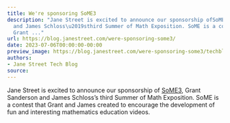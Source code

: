 ```yaml
---
title: We're sponsoring SoME3
description: "Jane Street is excited to announce our sponsorship ofSoME3, Grant Sanderson
  and James Schloss\u2019sthird Summer of Math Exposition. SoME is a contest that
  Grant ..."
url: https://blog.janestreet.com/were-sponsoring-some3/
date: 2023-07-06T00:00:00-00:00
preview_image: https://blog.janestreet.com/were-sponsoring-some3/techblog-some3.png
authors:
- Jane Street Tech Blog
source:
---
```


<p>Jane Street is excited to announce our sponsorship of
<a href="https://some.3b1b.co/">SoME3</a>, Grant Sanderson and James Schloss’s
third Summer of Math Exposition. SoME is a contest that Grant and
James created to encourage the development of fun and interesting
mathematics education videos.</p>


